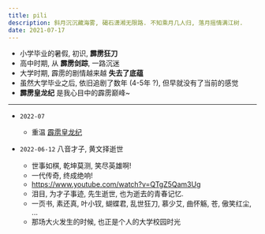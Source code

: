 ```yaml
---
title: pili
description: 斜月沉沉藏海雾, 碣石潇湘无限路. 不知乘月几人归, 落月摇情满江树.
date: 2021-07-17
---
```


- 小学毕业的暑假, 初识, **霹雳狂刀**
- 高中时期, 从 **霹雳剑踪**, 一路沉迷
- 大学时期, 霹雳的剧情越来越 **失去了底蕴**
- 虽然大学毕业之后, 依旧追剧了数年 (4-5年 ?), 但早就没有了当前的感觉
- __霹雳皇龙纪__ 是我心目中的霹雳巅峰~

---

- `2022-07`
  - 重温 [霹雳皇龙纪](https://movie.douban.com/subject/2210389/)

- `2022-06-12` 八音才子, 黄文择逝世
  - 世事如棋, 乾坤莫测, 笑尽英雄啊!
  - 一代传奇, 终成绝响!
  - https://www.youtube.com/watch?v=QTgZ5Qam3Ug
  - 泪目, 为才子事迹, 先生逝世, 也为逝去的青春记忆.
  - 一页书, 素还真, 叶小钗,
    蝴蝶君, 乱世狂刀,
    慕少艾, 曲怀觞,
    苍, 傲笑红尘, ...
  - 那场大火发生的时候, 也正是个人的大学校园时光
